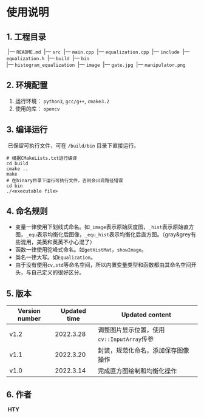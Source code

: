 # 使用说明

## 1. 工程目录

​	|— `README.md`
​	|— `src` 
​      	  |— `main.cpp`
​			|— `equalization.cpp`
​	|— `include`
​			|— `equalization.h`
​	|— `build`
​			|— `bin`	
​					|— `histogram_equalization`
​	|— `image`
​			|— `gate.jpg`
​			|— `manipulator.png`

## 2. 环境配置

1. 运行环境： `python3`, `gcc/g++`, `cmake3.2`
2. 使用的库： `opencv`

## 3. 编译运行

​		已保留可执行文件，可在 `/build/bin` 目录下直接运行。

```shell
# 根据CMakeLists.txt进行编译
cd build
cmake ..
make
# 在binary目录下运行可执行文件，否则会出现路径错误
cd bin
./<executable file>	
```

## 4. 命名规则

- 变量一律使用下划线式命名。如`_image`表示原始灰度图，`_hist`表示原始直方图，`_equ`表示均衡化后图像，`_equ_hist`表示均衡化后直方图。（gray&grey有些混用，美英和英英不小心混了）
- 函数一律使用驼峰式命名。如`getHistMat`，`showImage`。
- 类名一律大写。如`Equalization`。
- 由于没有使用`cv,std`等命名空间，所以内置变量类型和函数都由其命名空间开头，与自己定义的很好区分。

## 5. 版本

| Version number | Updated time | Updated content                            |
| -------------- | ------------ | ------------------------------------------ |
| v1.2           | 2022.3.28    | 调整图片显示位置，使用`cv::InputArray`传参 |
| v1.1           | 2022.3.20    | 封装，规范化命名，添加保存图像操作         |
| v1.0           | 2022.3.14    | 完成直方图绘制和均衡化操作                 |

## 6. 作者

​		**HTY**
